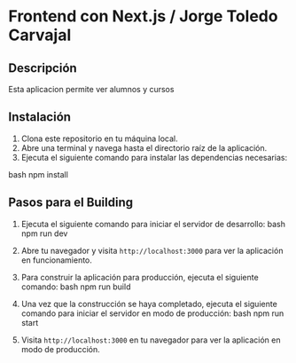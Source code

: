 # Frontend con Next.js / Jorge Toledo Carvajal

## Descripción
Esta aplicacion permite ver alumnos y cursos

## Instalación
1. Clona este repositorio en tu máquina local.
2. Abre una terminal y navega hasta el directorio raíz de la aplicación.
3. Ejecuta el siguiente comando para instalar las dependencias necesarias:

bash 
npm install

## Pasos para el Building
1. Ejecuta el siguiente comando para iniciar el servidor de desarrollo:
bash 
npm run dev
2. Abre tu navegador y visita `http://localhost:3000` para ver la aplicación en funcionamiento.

3. Para construir la aplicación para producción, ejecuta el siguiente comando:
bash 
npm run build
4. Una vez que la construcción se haya completado, ejecuta el siguiente comando para iniciar el servidor en modo de producción:
bash 
npm run start
5. Visita `http://localhost:3000` en tu navegador para ver la aplicación en modo de producción.

